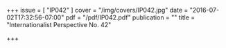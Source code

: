 +++
issue = [ "IP042" ]
cover = "/img/covers/IP042.jpg"
date = "2016-07-02T17:32:56-07:00"
pdf = "/pdf/IP042.pdf"
publication = ""
title = "Internationalist Perspective No. 42"

+++

